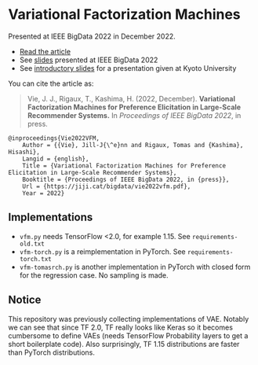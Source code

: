 # Variational Factorization Machines

Presented at IEEE BigData 2022 in December 2022.

- [Read the article](http://jiji.cat/bigdata/vie2022vfm.pdf)
- See [slides](https://jjv.ie/slides/vfm.pdf) presented at IEEE BigData 2022
- See [introductory slides](https://jjv.ie/slides/vfm-kyodai.pdf) for a presentation given at Kyoto University

You can cite the article as:

> Vie, J. J., Rigaux, T., Kashima, H. (2022, December). **Variational Factorization Machines for Preference Elicitation in Large-Scale Recommender Systems.** In *Proceedings of IEEE BigData 2022*, in press.

    @inproceedings{Vie2022VFM,
        Author = {{Vie}, Jill-J{\^e}nn and Rigaux, Tomas and {Kashima}, Hisashi},
        Langid = {english},
        Title = {Variational Factorization Machines for Preference Elicitation in Large-Scale Recommender Systems},
        Booktitle = {Proceedings of IEEE BigData 2022, in {press}},
        Url = {https://jiji.cat/bigdata/vie2022vfm.pdf},
        Year = 2022}

## Implementations

- `vfm.py` needs TensorFlow <2.0, for example 1.15. See `requirements-old.txt`
- `vfm-torch.py` is a reimplementation in PyTorch. See `requirements-torch.txt`
- `vfm-tomasrch.py` is another implementation in PyTorch with closed form for the regression case. No sampling is made.

## Notice

This repository was previously collecting implementations of VAE. Notably we can see that since TF 2.0, TF really looks like Keras so it becomes cumbersome to define VAEs (needs TensorFlow Probability layers to get a short boilerplate code). Also surprisingly, TF 1.15 distributions are faster than PyTorch distributions.
